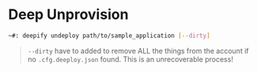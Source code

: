 Deep Unprovision
================

```bash
~#: deepify undeploy path/to/sample_application [--dirty]
```

> `--dirty` have to added to remove ALL the things from the account if no `.cfg.deeploy.json` found. 
> This is an unrecoverable process!